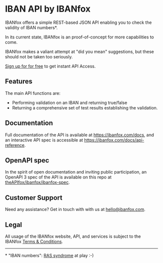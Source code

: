 # IBAN API by IBANfox

IBANfox offers a simple REST-based JSON API enabling you to check the validity of IBAN numbers*.

In its current state, IBANfox is an proof-of-concept for more capabilities to come.

IBANfox makes a valiant attempt at "did you mean" suggestions, but these should not be taken too seriously.

[Sign up for for free](https://ibanfox.com/register) to get instant API Access.

## Features

The main API functions are:

* Performing validation on an IBAN and returning true/false
* Returning a comprehensive set of test results establishing the validation.

## Documentation

Full documentation of the API is available at https://ibanfox.com/docs, and an interactive API spec is accessible at https://ibanfox.com/docs/api-reference.

## OpenAPI spec
In the spirit of open documentation and inviting public participation, an OpenAPI 3 spec of the API is available on this repo at [theAPIfox/ibanfox/ibanfox-spec](https://github.com/theAPIFox/ibanfox/tree/master/openapi-spec).

## Customer Support
Need any assistance? Get in touch with with us at hello@ibanfox.com.

## Legal
All usage of the IBANfox website, API, and services is subject to the IBANfox [Terms & Conditions](https://ibanfox.com/terms).

----
\* "IBAN numbers": [RAS syndrome](https://en.wikipedia.org/wiki/RAS_syndrome) at play :-)
